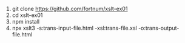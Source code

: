 1. git clone https://github.com/fortnum/xslt-ex01
2. cd xslt-ex01
3. npm install
4. npx xslt3 -s:trans-input-file.html -xsl:trans-file.xsl -o:trans-output-file.html